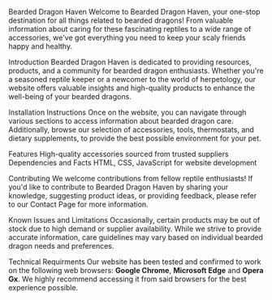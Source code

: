 Bearded Dragon Haven
Welcome to Bearded Dragon Haven, your one-stop destination for all things related to bearded dragons! From valuable information about caring for these fascinating reptiles to a wide range of accessories, we've got everything you need to keep your scaly friends happy and healthy.

Introduction
Bearded Dragon Haven is dedicated to providing resources, products, and a community for bearded dragon enthusiasts. Whether you're a seasoned reptile keeper or a newcomer to the world of herpetology, our website offers valuable insights and high-quality products to enhance the well-being of your bearded dragons.

Installation Instructions
Once on the website, you can navigate through various sections to access information about bearded dragon care. Additionally, browse our selection of accessories, tools, thermostats, and dietary supplements, to provide the best possible environment for your pet.

Features
High-quality accessories sourced from trusted suppliers
Dependencies and Facts
HTML, CSS, JavaScript for website development

Contributing
We welcome contributions from fellow reptile enthusiasts! If you'd like to contribute to Bearded Dragon Haven by sharing your knowledge, suggesting product ideas, or providing feedback, please refer to our Contact Page for more information.

Known Issues and Limitations
Occasionally, certain products may be out of stock due to high demand or supplier availability.
While we strive to provide accurate information, care guidelines may vary based on individual bearded dragon needs and preferences.

Technical Requirments 
Our website has been tested and confirmed to work on the following web browsers: **Google Chrome**, **Microsoft Edge** and **Opera Gx**. We highly recommend accessing it from said browsers for the best experience possible. 
